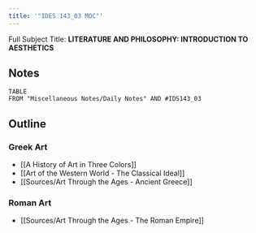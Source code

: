 ```yaml
---
title: '"IDES 143_03 MOC"'
---
```

Full Subject Title: **LITERATURE AND PHILOSOPHY: INTRODUCTION TO AESTHETICS**

## Notes
```dataview
TABLE
FROM "Miscellaneous Notes/Daily Notes" AND #IDS143_03 
```

## Outline
### Greek Art
- [[A History of Art in Three Colors]]
- [[Art of the Western World - The Classical Ideal]]
- [[Sources/Art Through the Ages - Ancient Greece]]
### Roman Art
- [[Sources/Art Through the Ages - The Roman Empire]]